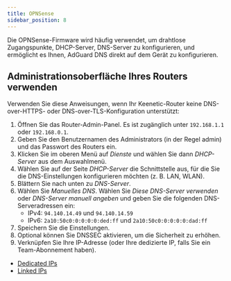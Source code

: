 ```yaml
---
title: OPNSense
sidebar_position: 8
---
```


Die OPNSense-Firmware wird häufig verwendet, um drahtlose Zugangspunkte, DHCP-Server, DNS-Server zu konfigurieren, und ermöglicht es Ihnen, AdGuard DNS direkt auf dem Gerät zu konfigurieren.

## Administrationsoberfläche Ihres Routers verwenden

Verwenden Sie diese Anweisungen, wenn Ihr Keenetic-Router keine DNS-over-HTTPS- oder DNS-over-TLS-Konfiguration unterstützt:

1. Öffnen Sie das Router-Admin-Panel. Es ist zugänglich unter `192.168.1.1` oder `192.168.0.1`.
2. Geben Sie den Benutzernamen des Administrators (in der Regel admin) und das Passwort des Routers ein.
3. Klicken Sie im oberen Menü auf _Dienste_ und wählen Sie dann _DHCP-Server_ aus dem Auswahlmenü.
4. Wählen Sie auf der Seite _DHCP-Server_ die Schnittstelle aus, für die Sie die DNS-Einstellungen konfigurieren möchten (z. B. LAN, WLAN).
5. Blättern Sie nach unten zu _DNS-Server_.
6. Wählen Sie _Manuelles DNS_. Wählen Sie _Diese DNS-Server verwenden_ oder _DNS-Server manuell angeben_ und geben Sie die folgenden DNS-Serveradressen ein:
   - IPv4: `94.140.14.49` und `94.140.14.59`
   - IPv6: `2a10:50c0:0:0:0:0:ded:ff` und `2a10:50c0:0:0:0:0:dad:ff`
7. Speichern Sie die Einstellungen.
8. Optional können Sie DNSSEC aktivieren, um die Sicherheit zu erhöhen.
9. Verknüpfen Sie Ihre IP-Adresse (oder Ihre dedizierte IP, falls Sie ein Team-Abonnement haben).

- [Dedicated IPs](/private-dns/connect-devices/other-options/dedicated-ip.md)
- [Linked IPs](/private-dns/connect-devices/other-options/linked-ip.md)
